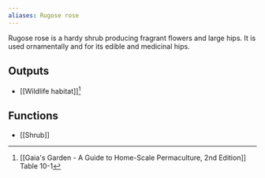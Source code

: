 ```yaml
---
aliases: Rugose rose
---
```

Rugose rose is a hardy shrub producing fragrant flowers and large hips. It is used ornamentally and for its edible and medicinal hips.
## Outputs
- [[Wildlife habitat]][^1]
## Functions
- [[Shrub]]

[^1]: [[Gaia's Garden - A Guide to Home-Scale Permaculture, 2nd Edition]] Table 10-1